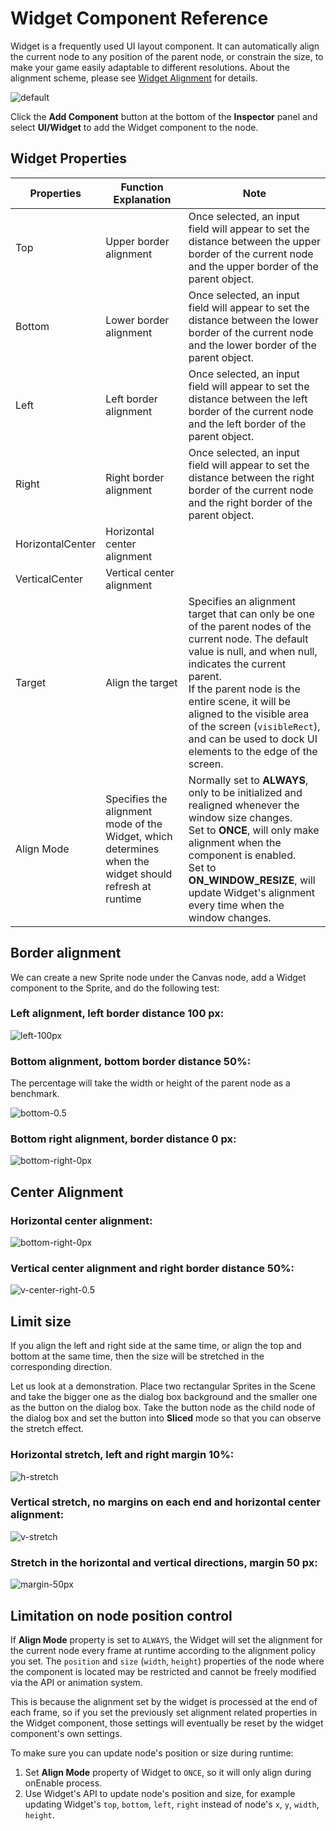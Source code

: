 # Widget Component Reference

Widget is a frequently used UI layout component. It can automatically align the current node to any position of the parent node, or constrain the size, to make your game easily adaptable to different resolutions. About the alignment scheme, please see [Widget Alignment](../engine/widget-align.md) for details.

![default](widget/widget-default.png)

Click the **Add Component** button at the bottom of the **Inspector** panel and select **UI/Widget** to add the Widget component to the node.

## Widget Properties

Properties | Function Explanation | Note |
--      | --        | --
Top     | Upper border alignment | Once selected, an input field will appear to set the distance between the upper border of the current node and the upper border of the parent object. |
Bottom  | Lower border alignment | Once selected, an input field will appear to set the distance between the lower border of the current node and the lower border of the parent object. |
Left    | Left border alignment | Once selected, an input field will appear to set the distance between the left border of the current node and the left border of the parent object. |
Right   | Right border alignment | Once selected, an input field will appear to set the distance between the right border of the current node and the right border of the parent object. |
HorizontalCenter | Horizontal center alignment |
VerticalCenter   | Vertical center alignment |
Target  | Align the target | Specifies an alignment target that can only be one of the parent nodes of the current node. The default value is null, and when null, indicates the current parent.<br>If the parent node is the entire scene, it will be aligned to the visible area of the screen (`visibleRect`), and can be used to dock UI elements to the edge of the screen. |
Align Mode | Specifies the alignment mode of the Widget, which determines when the widget should refresh at runtime | Normally set to **ALWAYS**, only to be initialized and realigned whenever the window size changes.<br>Set to **ONCE**, will only make alignment when the component is enabled.<br>Set to **ON_WINDOW_RESIZE**, will update Widget's alignment every time when the window changes. |

## Border alignment

We can create a new Sprite node under the Canvas node, add a Widget component to the Sprite, and do the following test:

### Left alignment, left border distance 100 px:

![left-100px](widget/widget-left-100px.png)

### Bottom alignment, bottom border distance 50%:

The percentage will take the width or height of the parent node as a benchmark.

![bottom-0.5](widget/widget-bottom-0.5.png)

### Bottom right alignment, border distance 0 px:

![bottom-right-0px](widget/widget-bottom-right-0px.png)

## Center Alignment

### Horizontal center alignment:

![bottom-right-0px](widget/widget-h-center.png)

### Vertical center alignment and right border distance 50%:

![v-center-right-0.5](widget/widget-v-center-right-0.5.png)

## Limit size

If you align the left and right side at the same time, or align the top and bottom at the same time, then the size will be stretched in the corresponding direction.

Let us look at a demonstration. Place two rectangular Sprites in the Scene and take the bigger one as the dialog box background and the smaller one as the button on the dialog box. Take the button node as the child node of the dialog box and set the button into **Sliced** mode so that you can observe the stretch effect.

### Horizontal stretch, left and right margin 10%:

![h-stretch](widget/widget-h-stretch.png)

### Vertical stretch, no margins on each end and horizontal center alignment:

![v-stretch](widget/widget-v-stretch.png)

### Stretch in the horizontal and vertical directions, margin 50 px:

![margin-50px](widget/widget-margin-50px.png)

## Limitation on node position control

If **Align Mode** property is set to `ALWAYS`, the Widget will set the alignment for the current node every frame at runtime according to the alignment policy you set. The `position` and `size` (`width`, `height`) properties of the node where the component is located may be restricted and cannot be freely modified via the API or animation system.

This is because the alignment set by the widget is processed at the end of each frame, so if you set the previously set alignment related properties in the Widget component, those settings will eventually be reset by the widget component's own settings.

To make sure you can update node's position or size during runtime:

1. Set **Align Mode** property of Widget to `ONCE`, so it will only align during onEnable process.
2. Use Widget's API to update node's position and size, for example updating Widget's `top`, `bottom`, `left`, `right` instead of node's `x`, `y`, `width`, `height`.
